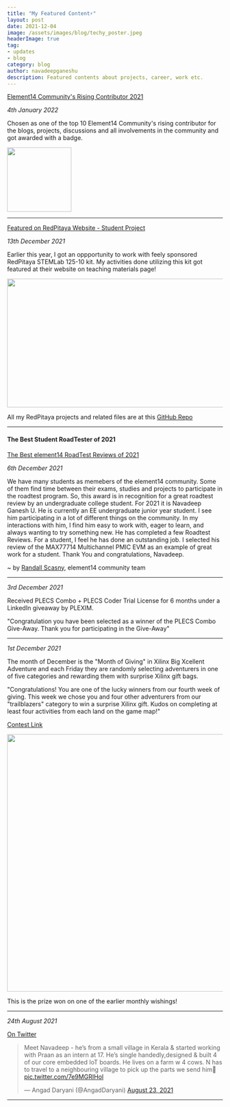 ```yaml
---
title: "My Featured Content⚡"
layout: post
date: 2021-12-04
image: /assets/images/blog/techy_poster.jpeg
headerImage: true
tag:
- updates
- blog
category: blog
author: navadeepganeshu
description: Featured contents about projects, career, work etc.
---
```


[Element14 Community's Rising Contributor 2021](https://community.element14.com/members-area/hall-of-fame/b/blog/posts/the-element14-rising-contributors-of-2021)
<p><i>4th January 2022</i></p>

<p>Chosen as one of the top 10 Element14 Community's rising contributor for the blogs, projects, discussions and all involvements in the community and got awarded with a badge.</p>
<img src="https://community-storage.element14.com/communityserver-components-imagefileviewer/achievements/ba9cb53a2aac4abe937ace19ba00c60d/RisingContributor.png-88x88x2.png" width="150" height="150">

---

[Featured on RedPitaya Website - Student Project](https://redpitaya.com/teaching-materials/)  
<p><i>13th December 2021</i></p>

<p>Earlier this year, I got an oppportunity to work with feely sponsored RedPitaya STEMLab 125-10 kit. My activities done utilizing this kit got featured at their website on teaching materials page!</p>

<img src="https://navadeepganeshu.github.io/assets/images/projects/rp_featured.png" width="600" height="300">

All my RedPitaya projects and related files are at this [GitHub Repo](https://github.com/NavadeepGaneshU/redpitaya_student_tryout/)

---

#### The Best Student RoadTester of 2021

[The Best element14 RoadTest Reviews of 2021](https://community.element14.com/products/roadtest/b/blog/posts/the-best-element14-roadtest-reviews-of-2021)  
<p><i>6th December 2021</i></p>

<p> We have many students as memebers of the element14 community. Some of them find time between their exams, studies and projects to participate in the roadtest program. So, this award is in recognition for a great roadtest review by an undergraduate college student. For 2021 it is Navadeep Ganesh U. He is currently an EE undergraduate junior year student. I see him participating in a lot of different things on the community. In my interactions with him, I find him easy to work with, eager to learn, and always wanting to try something new. He has completed a few Roadtest Reviews. For a student, I feel he has done an outstanding job. I selected his review of the MAX77714 Multichannel PMIC EVM as an example of great work for a student. Thank You and congratulations, Navadeep.</p>

~ by [Randall Scasny](https://community.element14.com/members/rscasny), element14 community team    

---

<p><i>3rd December 2021</i></p>

<p> Received PLECS Combo + PLECS Coder Trial License for 6 months under a LinkedIn giveaway by PLEXIM. </p>

<p>"Congratulation you have been selected as a winner of the PLECS Combo Give-Away. Thank you for participating in the Give-Away"</p>

---

<p><i>1st December 2021</i></p>

<p>The month of December is the "Month of Giving" in Xilinx Big Xcellent Adventure and each Friday they are randomly selecting adventurers in one of five categories and rewarding them with surprise Xilinx gift bags.</p>

<p>"Congratulations! You are one of the lucky winners from our fourth week of giving. This week we chose you and four other adventurers from our "trailblazers" category to win a surprise Xilinx gift. Kudos on completing at least four activities from each land on the game map!"</p>

[Contest Link](https://events.hackster.io/xcellent)

<img src="https://navadeepganeshu.github.io/assets/images/projects/pynq_giveaway.jpeg" width="600" height="600">

<p> This is the prize won on one of the earlier monthly wishings!<p>

---

<p><i>24th August 2021</i></p>

[On Twitter](https://twitter.com/AngadDaryani/status/1429903843001716750)

<blockquote class="twitter-tweet"><p lang="en" dir="ltr">Meet Navadeep - he’s from a small village in Kerala &amp; started working with Praan as an intern at 17. He’s single handedly,designed &amp; built 4 of our core embedded IoT boards. He lives on a farm w 4 cows. N has to travel to a neighbouring village to pick up the parts we send him🚀 <a href="https://t.co/7e9MGRIHol">pic.twitter.com/7e9MGRIHol</a></p>&mdash; Angad Daryani (@AngadDaryani) <a href="https://twitter.com/AngadDaryani/status/1429903843001716750?ref_src=twsrc%5Etfw">August 23, 2021</a></blockquote> <script async src="https://platform.twitter.com/widgets.js" charset="utf-8"></script>

---